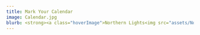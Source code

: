 ```yaml
---
title: Mark Your Calendar
image: Calendar.jpg
blurb: <strong><a class="hoverImage">Northern Lights<img src="assets/NorthernLights.jpg"/></a></strong><br/>&nbsp;&nbsp;7:30pm Nov 25, 2022 @ Knox-Met<br/><strong><a class="hoverImage">Messiah Benefit Concerts<img src="assets/Messiah2022.jpg"/></a></strong><br/>&nbsp;&nbsp;7:30pm Dec 5 & 6<br/>
---
```

